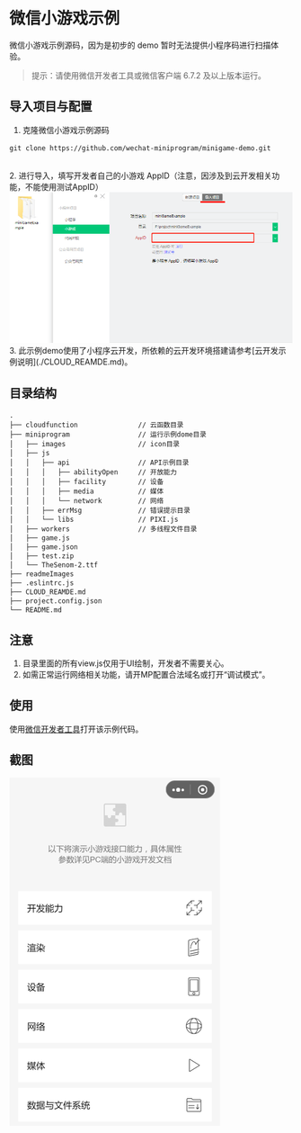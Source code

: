 # 微信小游戏示例

微信小游戏示例源码，因为是初步的 demo 暂时无法提供小程序码进行扫描体验。

> 提示：请使用微信开发者工具或微信客户端 6.7.2 及以上版本运行。

## 导入项目与配置

1. 克隆微信小游戏示例源码
```
git clone https://github.com/wechat-miniprogram/minigame-demo.git
```
<br>
2. 进行导入，填写开发者自己的小游戏 AppID（注意，因涉及到云开发相关功能，不能使用测试AppID）
<img src="./readmeImages/15656998217946.png" />
<br>
3. 此示例demo使用了小程序云开发，所依赖的云开发环境搭建请参考[云开发示例说明](./CLOUD_REAMDE.md)。

## 目录结构
```
.
├── cloudfunction               // 云函数目录
├── miniprogram                 // 运行示例dome目录
│   ├── images                  // icon目录
│   ├── js
│   │   ├── api                 // API示例目录
│   │   │   ├── abilityOpen     // 开放能力
│   │   │   ├── facility        // 设备
│   │   │   ├── media           // 媒体
│   │   │   └── network         // 网络
│   │   ├── errMsg              // 错误提示目录
│   │   └── libs                // PIXI.js
│   ├── workers                 // 多线程文件目录
│   ├── game.js
│   ├── game.json
│   ├── test.zip
│   └── TheSenom-2.ttf
├── readmeImages
├── .eslintrc.js
├── CLOUD_REAMDE.md
├── project.config.json
└── README.md
```
## 注意

1. 目录里面的所有view.js仅用于UI绘制，开发者不需要关心。
2. 如需正常运行网络相关功能，请开MP配置合法域名或打开“调试模式”。

## 使用

使用[微信开发者工具](https://developers.weixin.qq.com/miniprogram/dev/devtools/download.html)打开该示例代码。


## 截图

<img src="./readmeImages/15657502368839.png" />
